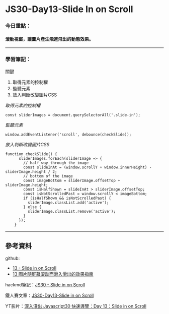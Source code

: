 ﻿# JS30-Day13-Slide In on Scroll

### 今日重點：
#### 滾動視窗，讓圖片產生飛進飛出的動態效果。

--- 

### 學習筆記：

關鍵
1. 取得元素的控制權
2. 監聽元素
3. 放入判斷改變圖片CSS

*取得元素的控制權*
``` 
const sliderImages = document.querySelectorAll('.slide-in');
```

*監聽元素*
```
window.addEventListener('scroll', debounce(checkSlide));
```

*放入判斷改變圖片CSS*
```
function checkSlide() {
      sliderImages.forEach(sliderImage => {
        // half way through the image
        const slideInAt = (window.scrollY + window.innerHeight) - sliderImage.height / 2;
        // bottom of the image
        const imageBottom = sliderImage.offsetTop + sliderImage.height;
        const isHalfShown = slideInAt > sliderImage.offsetTop;
        const isNotScrolledPast = window.scrollY < imageBottom;
        if (isHalfShown && isNotScrolledPast) {
          sliderImage.classList.add('active');
        } else {
          sliderImage.classList.remove('active');
        }
      });
    }
```
--- 

## 參考資料
github:
- [13 - Slide in on Scroll](https://github.com/guahsu/JavaScript30/tree/master/13_Slide-in-on-Scroll)
- [13 图片随屏幕滚动而滑入滑出的效果指南](https://github.com/soyaine/JavaScript30/tree/master/13%20-%20Slide%20in%20on%20Scroll)

hackmd筆記：[JS30 - Slide in on Scroll](https://hackmd.io/t5LFL4FYTCOzYK4CdMzCqw?view)

鐵人賽文章：[JS30-Day13-Slide in on Scroll](https://ithelp.ithome.com.tw/articles/10195246)

YT影片：[深入淺出 Javascript30 快速導覽：Day 13：Slide in on Scroll](https://www.youtube.com/watch?v=PRRZlAVvJ7A&list=PLEfh-m_KG4dYbxVoYDyT_fmXZHnuKg2Fq&index=15&t=1751s)



